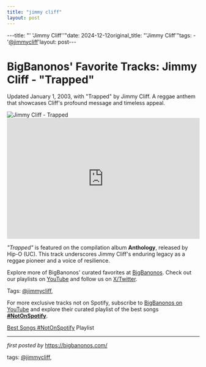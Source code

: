 ```yaml
---
title: "jimmy cliff"
layout: post
---
```

---title: "' 'Jimmy Cliff''"date: 2024-12-12original_title: "'Jimmy Cliff'"tags:  - '[@jimmycliff](/tags/jimmycliff/)'layout: post---<!-- Post Title --><h1 >BigBanonos' Favorite Tracks: Jimmy Cliff - "Trapped"</h1> <!-- Introductory Text --><p >Updated January 1, 2003, with "Trapped" by Jimmy Cliff. A reggae anthem that showcases Cliff's profound message and timeless appeal.</p> <!-- Featured Image --><div > <img src="https://upload.wikimedia.org/wikipedia/commons/b/b6/Jimmy_Cliff_-_Festival_du_Bout_du_Monde_2012_-_022.jpg" alt="Jimmy Cliff - Trapped" /></div> <!-- YouTube Video Embed --><div > <iframe width="100%" height="315" src="https://www.youtube.com/embed/vCgY4Qpl74Q" title="Jimmy Cliff - 'Trapped'" frameborder="0" allow="accelerometer; autoplay; encrypted-media; gyroscope; picture-in-picture; web-share" referrerpolicy="strict-origin-when-cross-origin" allowfullscreen></iframe></div> <!-- Song Information --><div > <p><em>"Trapped"</em> is featured on the compilation album <strong>Anthology</strong>, released by Hip-O (UC). This track underscores Jimmy Cliff's enduring legacy as a reggae pioneer and a voice of resilience.</p></div> <!-- Footer Links --><div > <p>Explore more of BigBanonos' curated favorites at <a href="https://bigbanonos.com/" target="_blank">BigBanonos</a>. Check out our playlists on <a href="https://www.youtube.com/[@BigBanonos](/tags/BigBanonos/)" target="_blank">YouTube</a> and follow us on <a href="https://x.com/bigbanonos" target="_blank">X/Twitter</a>.</p></div> <!-- Tags --><p >Tags: [@jimmycliff](/tags/jimmycliff/),</p><!--Subscribe and Playlist Links--><div>    <p>For more exclusive tracks not on Spotify, subscribe to <a href="https://www.youtube.com/[@BigBanonos](/tags/BigBanonos/)" target="_blank">BigBanonos on YouTube</a> and explore their curated playlist of the best songs <strong>[#NotOnSpotify](/tags/NotOnSpotify/)</strong>.</p>    <p><a href="https://www.youtube.com/playlist?list=PLtuNtuTatqI0kFahUCbtbfenC_ET5O_tr" target="_blank">Best Songs [#NotOnSpotify](/tags/NotOnSpotify/) Playlist<br /></a></p></div><hr /><p><em>first posted by</em> <a href="https://bigbanonos.com/" rel="noopener" target="_new">https://bigbanonos.com/</a></p><p>tags: [@jimmycliff](/tags/jimmycliff/),</p>